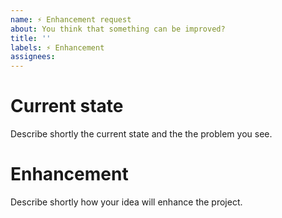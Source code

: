 ```yaml
---
name: ⚡ Enhancement request
about: You think that something can be improved?
title: ''
labels: ⚡ Enhancement
assignees:
---
```


# Current state
Describe shortly the current state and the the problem you see.

# Enhancement
Describe shortly how your idea will enhance the project.
